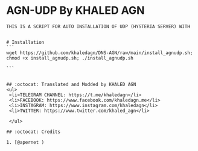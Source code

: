 # AGN-UDP By KHALED AGN
````
THIS IS A SCRIPT FOR AUTO INSTALLATION OF UDP (HYSTERIA SERVER) WITH


# Installation
```
wget https://github.com/khaledagn/DNS-AGN/raw/main/install_agnudp.sh; chmod +x install_agnudp.sh; ./install_agnudp.sh

```


## :octocat: Translated and Modded by KHALED AGN
<ul>
 <li>TELEGRAM CHANNEL: https://t.me/khaledagn</li>
 <li>FACEBOOK: https://www.facebook.com/khaledagn.me</li>
 <li>INSTAGRAM: https://www.instagram.com/khaledagn</li>
 <li>TWITTER: https://www.twitter.com/khaled_agn</li>
 
 </ul>
 
## :octocat: Credits

1. [@apernet )
